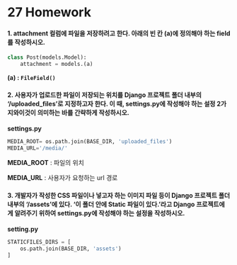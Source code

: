 # 27 Homework

#### 1. attachment 컬럼에 파일을 저장하려고 한다. 아래의 빈 칸 (a)에 정의해야 하는 field를 작성하시오.

```python
class Post(models.Model):
    attachment = models.(a)
```

**(a) : `FileField()`**



#### 2. 사용자가 업로드한 파일이 저장되는 위치를 Django 프로젝트 폴더 내부의 ‘/uploaded_files’로 지정하고자 한다. 이 때, settings.py에 작성해야 하는 설정 2가지와이것이 의미하는 바를 간략하게 작성하시오.

**settings.py**

```python
MEDIA_ROOT= os.path.join(BASE_DIR, 'uploaded_files')
MEDIA_URL='/media/'
```

**MEDIA_ROOT** : 파일의 위치

**MEDIA_URL** : 사용자가 요청하는 url 경로



#### 3. 개발자가 작성한 CSS 파일이나 넣고자 하는 이미지 파일 등이 Django 프로젝트 폴더 내부의 ‘/assets’에 있다. ‘이 폴더 안에 Static 파일이 있다.’라고 Django 프로젝트에게 알려주기 위하여 settings.py에 작성해야 하는 설정을 작성하시오.

**setting.py**

```python
STATICFILES_DIRS = [
    os.path.join(BASE_DIR, 'assets')
]
```




